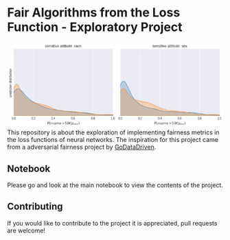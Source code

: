 # Fair Algorithms from the Loss Function - Exploratory Project
![Alt text](./PruleFairness.png?raw=true "Fairness in predictions for sensitive attributes")  
This repository is about the exploration of implementing fairness metrics in the loss functions of neural networks.
The inspiration for this project came from a adversarial fairness project by [GoDataDriven](https://godatadriven.com/blog/towards-fairness-in-ml-with-adversarial-networks/).  

## Notebook
Please go and look at the main notebook to view the contents of the project.

## Contributing
If you would like to contribute to the project it is appreciated, pull requests are welcome!
